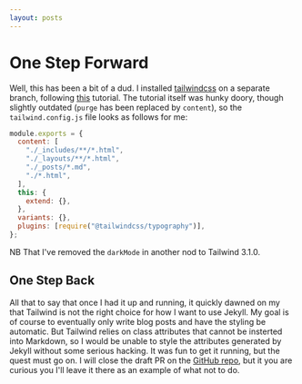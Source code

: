 ```yaml
---
layout: posts
---
```


# One Step Forward
Well, this has been a bit of a dud. I installed [tailwindcss](https://tailwindcss.com/) on a separate branch, following [this](https://stevenwestmoreland.com/2021/01/using-tailwind-css-with-jekyll.html) tutorial. The tutorial itself was hunky doory, though slightly outdated (`purge` has been replaced by `content`), so the `tailwind.config.js` file looks as follows for me:
```js
module.exports = {
  content: [
    "./_includes/**/*.html",
    "./_layouts/**/*.html",
    "./_posts/*.md",
    "./*.html",
  ],
  this: {
    extend: {},
  },
  variants: {},
  plugins: [require("@tailwindcss/typography")],
};
```
NB That I've removed the `darkMode` in another nod to Tailwind 3.1.0.

## One Step Back
All that to say that once I had it up and running, it quickly dawned on my that Tailwind is not the right choice for how I want to use Jekyll. My goal is of course to eventually only write blog posts and have the styling be automatic. But Tailwind relies on class attributes that cannot be insterted into Markdown, so I would be unable to style the attributes generated by Jekyll without some serious hacking. It was fun to get it running, but the quest must go on. I will close the draft PR on the [GitHub repo](https://github.com/maxarvid/maxarvid/pulls?q=is%3Apr+is%3Aclosed), but it you are curious you I'll leave it there as an example of what not to do.